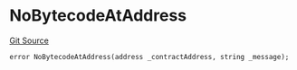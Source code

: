 # NoBytecodeAtAddress
[Git Source](https://github.com/thrackle-io/tron/blob/29c0f577f4a40a4ed7ae1702ee35ca11ff1ccfaf/src/client/token/handler/diamond/HandlerDiamondLib.sol)


```solidity
error NoBytecodeAtAddress(address _contractAddress, string _message);
```


